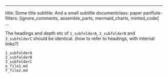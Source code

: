 
---
title: Some title
subtitle: And a small subtitle
documentclass: paper
panflute-filters: [ignore_comments, assemble_parts, mermaid_charts, minted_code]
...

The headings and depth etc of `1_subfolderA`, `2_subfolderB` and `3_subfolderC` should be identical. (how to refer to headings, with internal links?)

``` parts
1_subfolderA
2_subfolderB
3_subfolderC
e_file1.md
f_file2.md
```